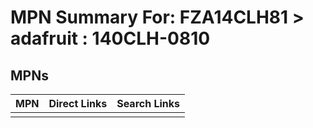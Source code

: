 



# MPN Summary For: FZA14CLH81 > adafruit : 140CLH-0810

## MPNs
  

|MPN|Direct Links|Search Links|
| :--- | :--- | :--- |
||||
